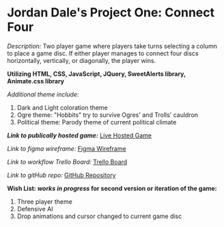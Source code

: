 # Jordan Dale's Project One: Connect Four

_Description:_
Two player game where players take turns selecting a column to place a game disc. If either player manages to connect four discs horizontally, vertically, or diagonally, the player wins.

**Utilizing HTML, CSS, JavaScript, JQuery, SweetAlerts library, Animate.css library**

_Additional theme include:_

1. Dark and Light coloration theme
2. Ogre theme: "Hobbits" try to survive Ogres' and Trolls' cauldron
3. Political theme: Parody theme of current political climate

**_Link to publically hosted game:_**
[Live Hosted Game](https://lucid-sammet-b3bfd5.netlify.com/)

_Link to figma wireframe:_
[Figma Wireframe](https://www.figma.com/file/Eg82KvuL6RD35e8fIQ9NBnx4/Jordan's-Connect-Four-Figma?node-id=0%3A1)

_Link to workflow Trello Board:_
[Trello Board](https://trello.com/b/8qZgT6tO/jordans-connect-four-trello-board)

_Link to gitHub repo:_
[GitHub Repository](https://github.com/Jdale28/connectFour)

**Wish List: _works in progress_ for second version or iteration of the game:**

1. Three player theme
2. Defensive AI
3. Drop animations and cursor changed to current game disc
